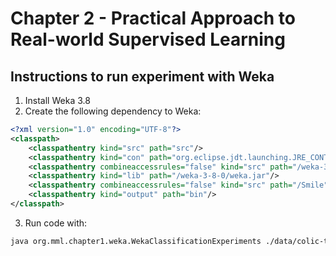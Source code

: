 # Chapter 2 - Practical Approach to Real-world Supervised Learning
## Instructions to run experiment with Weka
1. Install Weka 3.8
2. Create the following dependency to Weka:
```xml
<?xml version="1.0" encoding="UTF-8"?>
<classpath>
	<classpathentry kind="src" path="src"/>
	<classpathentry kind="con" path="org.eclipse.jdt.launching.JRE_CONTAINER/org.eclipse.jdt.internal.debug.ui.launcher.StandardVMType/JavaSE-1.7"/>
	<classpathentry combineaccessrules="false" kind="src" path="/weka-3-8-0"/>
	<classpathentry kind="lib" path="/weka-3-8-0/weka.jar"/>
	<classpathentry combineaccessrules="false" kind="src" path="/Smile"/>
	<classpathentry kind="output" path="bin"/>
</classpath>
```
3. Run code with:
```sh
java org.mml.chapter1.weka.WekaClassificationExperiments ./data/colic-train.arff ./data/colic-test.arff
```
